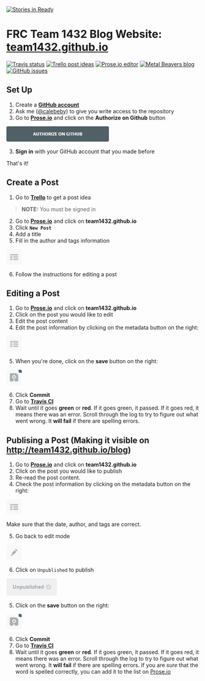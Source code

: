 [![Stories in Ready](https://badge.waffle.io/team1432/team1432.github.io.png?label=ready&title=Ready)](https://waffle.io/team1432/team1432.github.io)
# FRC Team 1432 Blog Website: [team1432.github.io](https://team1432.github.io)
[![Travis status](http://bit.do/cbU56)](https://travis-ci.org/team1432/team1432.github.io)
[![Trello post ideas](http://bit.do/trelloideas)](https://trello.com/b/iLpXk1W6/posts)
[![Prose.io editor](http://bit.do/prose)](http://prose.io/#team1432/team1432.github.io)
[![Metal Beavers blog](http://tinyurl.com/hcluy2x)](https://team1432.github.io/blog)
[![GitHub issues](http://tinyurl.com/haqa4tj)](https://github.com/team1432/team1432.github.io/issues)



## Set Up

1. Create a [**GitHub account**](https://github.com/)
2. Ask me ([@calebeby](https://github.com/calebeby)) to give you write access to the repository
2. Go to **[Prose.io](http://prose.io)** and click on the **Authorize on Github** button

  ![Authorize](https://github.com/team1432/team1432.github.io/raw/source/source/images/README/authorize.png)

3. **Sign in** with your GitHub account that you made before

That's it!

## Create a Post

1. Go to **[Trello](https://trello.com/b/iLpXk1W6/post-ideas)** to get a post idea

  > **NOTE:** You must be signed in
  
2. Go to **[Prose.io](http://prose.io)** and click on **team1432.github.io**
3. Click **`New Post`**
4. Add a title
5. Fill in the author and tags information

  ![Metadata Button](https://github.com/team1432/team1432.github.io/raw/source/source/images/README/metadata.png)

6. Follow the instructions for editing a post

## Editing a Post

1. Go to **[Prose.io](http://prose.io)** and click on **team1432.github.io**
2. Click on the post you would like to edit
3. Edit the post content
4. Edit the post information by clicking on the metadata button on the right:

  ![Metadata Button](https://github.com/team1432/team1432.github.io/raw/source/source/images/README/metadata.png)

5. When you're done, click on the **save** button on the right:

  ![Save Button](https://github.com/team1432/team1432.github.io/raw/source/source/images/README/save.png)

6. Click **Commit**
7. Go to **[Travis CI](https://travis-ci.org/team1432/team1432.github.io)**
8. Wait until it goes **green** or **red**. If it goes green, it passed. If it goes red, it means there was an error. Scroll through the log to try to figure out what went wrong. It **will fail** if there are spelling errors.

## Publising a Post (Making it visible on <http://team1432.github.io/blog>)

1. Go to **[Prose.io](http://prose.io)** and click on **team1432.github.io**
2. Click on the post you would like to publish
3. Re-read the post content.
4. Check the post information by clicking on the metadata button on the right:

  ![Metadata Button](https://github.com/team1432/team1432.github.io/raw/source/source/images/README/metadata.png)
  
  Make sure that the date, author, and tags are correct.

5. Go back to edit mode

  ![Edit Button](https://github.com/team1432/team1432.github.io/raw/source/source/images/README/edit.png)
  
6. Click on `Unpublished` to publish

  ![Publish Button](https://github.com/team1432/team1432.github.io/raw/source/source/images/README/publish.png)

5. Click on the **save** button on the right:

  ![Save Button](https://github.com/team1432/team1432.github.io/raw/source/source/images/README/save.png)

6. Click **Commit**
7. Go to **[Travis CI](https://travis-ci.org/team1432/team1432.github.io)**
8. Wait until it goes **green** or **red**. If it goes green, it passed. If it goes red, it means there was an error. Scroll through the log to try to figure out what went wrong. It **will fail** if there are spelling errors. If you are *sure* that the word is spelled correctly, you can add it to the list on [Prose.io](http://prose.io/#team1432/team1432.github.io/edit/source/spelling.txt)
